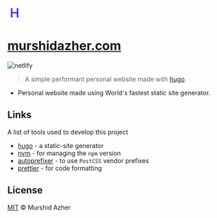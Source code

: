 ![murshid](https://raw.githubusercontent.com/murshidazher/murshid/master/themes/murshid-starter/static/img/favicon.png)

# [murshidazher.com](https://reverent-brattain-0761ea.netlify.app/)

![netlify](https://img.shields.io/netlify/5bb22eef-8559-4079-be63-e42c63f63770?style=flat-square)

> A simple performant personal website made with [hugo](https://gohugo.io/).

- Personal website made using World's fastest static site generator.

## Links

A list of tools used to develop this project

- [hugo](https://gohugo.io/) - a static-site generator
- [nvm](https://github.com/nvm-sh/nvm#installation-and-update) - for managing the `npm` version
- [autoprefixer](https://github.com/postcss/autoprefixer) - to use `PostCSS` vendor prefixes
- [prettier](https://prettier.io/) - for code formatting

## License

[MIT](https://github.com/murshidazher/murshid/blob/master/LICENSE) © Murshid Azher
